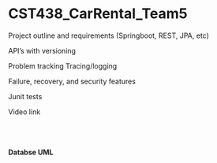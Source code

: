 # CST438_CarRental_Team5

Project outline and requirements (Springboot, REST, JPA, etc)

  

API’s with versioning

  

Problem tracking Tracing/logging

  

Failure, recovery, and security features

  

Junit tests

  

Video link

<br/><br/><br/>
<B>Databse UML</B> 
